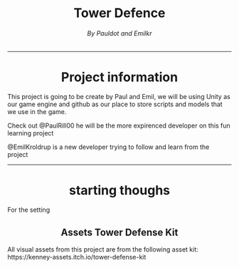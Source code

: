 <h1 align="center">Tower Defence</h1>

<h6 align="center">By Pauldot and Emilkr</h6>

---

<h1 align="center">Project information</h1>

This project is going to be create by Paul and Emil, we will be using Unity as our game engine and github as our place to store scripts and models that we use in the game. 

Check out @PaulRill00 he will be the more expirenced developer on this fun learning project

@EmilKroldrup is a new developer trying to follow and learn from the project 

---

<h1 align="center">starting thoughs</h1>

For the setting


<h2 align="center">Assets Tower Defense Kit</h2>
All visual assets from this project are from the following asset kit: https://kenney-assets.itch.io/tower-defense-kit

